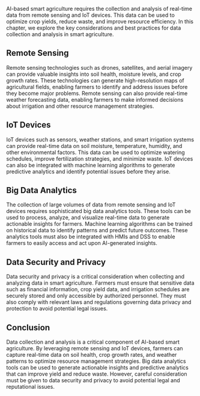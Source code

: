 
AI-based smart agriculture requires the collection and analysis of real-time data from remote sensing and IoT devices. This data can be used to optimize crop yields, reduce waste, and improve resource efficiency. In this chapter, we explore the key considerations and best practices for data collection and analysis in smart agriculture.

Remote Sensing
--------------

Remote sensing technologies such as drones, satellites, and aerial imagery can provide valuable insights into soil health, moisture levels, and crop growth rates. These technologies can generate high-resolution maps of agricultural fields, enabling farmers to identify and address issues before they become major problems. Remote sensing can also provide real-time weather forecasting data, enabling farmers to make informed decisions about irrigation and other resource management strategies.

IoT Devices
-----------

IoT devices such as sensors, weather stations, and smart irrigation systems can provide real-time data on soil moisture, temperature, humidity, and other environmental factors. This data can be used to optimize watering schedules, improve fertilization strategies, and minimize waste. IoT devices can also be integrated with machine learning algorithms to generate predictive analytics and identify potential issues before they arise.

Big Data Analytics
------------------

The collection of large volumes of data from remote sensing and IoT devices requires sophisticated big data analytics tools. These tools can be used to process, analyze, and visualize real-time data to generate actionable insights for farmers. Machine learning algorithms can be trained on historical data to identify patterns and predict future outcomes. These analytics tools must also be integrated with HMIs and DSS to enable farmers to easily access and act upon AI-generated insights.

Data Security and Privacy
-------------------------

Data security and privacy is a critical consideration when collecting and analyzing data in smart agriculture. Farmers must ensure that sensitive data such as financial information, crop yield data, and irrigation schedules are securely stored and only accessible by authorized personnel. They must also comply with relevant laws and regulations governing data privacy and protection to avoid potential legal issues.

Conclusion
----------

Data collection and analysis is a critical component of AI-based smart agriculture. By leveraging remote sensing and IoT devices, farmers can capture real-time data on soil health, crop growth rates, and weather patterns to optimize resource management strategies. Big data analytics tools can be used to generate actionable insights and predictive analytics that can improve yield and reduce waste. However, careful consideration must be given to data security and privacy to avoid potential legal and reputational issues.
